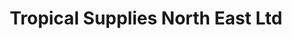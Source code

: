 ---
title: "Tropical Supplies North East Ltd"
url: /durham/tropical-supplies-north-east-ltd/
shop: pet
---